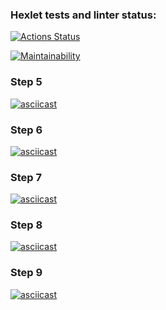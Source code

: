 ### Hexlet tests and linter status:

[![Actions Status](https://github.com/anburnaeva/qa-auto-engineer-javascript-project-44/actions/workflows/hexlet-check.yml/badge.svg)](https://github.com/anburnaeva/qa-auto-engineer-javascript-project-44/actions)

[![Maintainability](https://api.codeclimate.com/v1/badges/d7ffdf8bb98919d80d02/maintainability)](https://codeclimate.com/github/anburnaeva/qa-auto-engineer-javascript-project-44/maintainability)

### Step 5

[![asciicast](https://asciinema.org/a/AT7Gaa7Ej9c7r4oADVgagoXLv.svg)](https://asciinema.org/a/AT7Gaa7Ej9c7r4oADVgagoXLv)

### Step 6

[![asciicast](https://asciinema.org/a/KGBhSEl1v50wjC208zeI2XOK0.svg)](https://asciinema.org/a/KGBhSEl1v50wjC208zeI2XOK0)

### Step 7

[![asciicast](https://asciinema.org/a/GZSQaf1QY3etd716wE5C8NWcO.svg)](https://asciinema.org/a/GZSQaf1QY3etd716wE5C8NWcO)

### Step 8

[![asciicast](https://asciinema.org/a/AYhoGFMjN1fs2A0LaNS0HT2QD.svg)](https://asciinema.org/a/AYhoGFMjN1fs2A0LaNS0HT2QD)

### Step 9

[![asciicast](https://asciinema.org/a/WHZleYCxcW5QannIq6JzjB1yY.svg)](https://asciinema.org/a/WHZleYCxcW5QannIq6JzjB1yY)
